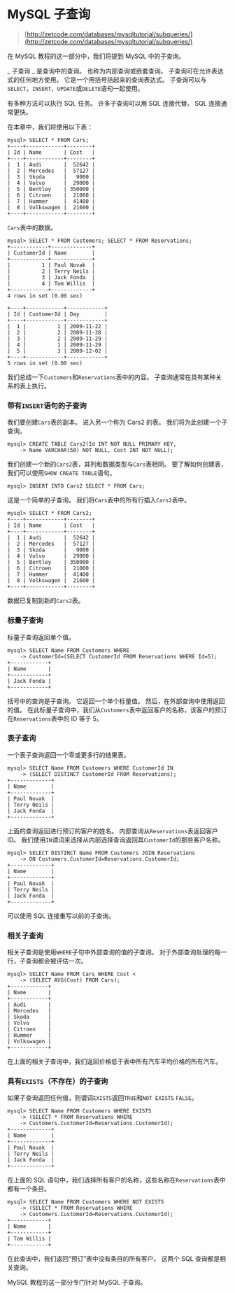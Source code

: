 # MySQL 子查询

> [http://zetcode.com/databases/mysqltutorial/subqueries/](http://zetcode.com/databases/mysqltutorial/subqueries/)

在 MySQL 教程的这一部分中，我们将提到 MySQL 中的子查询。

_ 子查询 _ 是查询中的查询。 也称为内部查询或嵌套查询。 子查询可在允许表达式的任何地方使用。 它是一个用括号括起来的查询表达式。 子查询可以与`SELECT`，`INSERT`，`UPDATE`或`DELETE`语句一起使用。

有多种方法可以执行 SQL 任务。 许多子查询可以用 SQL 连接代替。 SQL 连接通常更快。

在本章中，我们将使用以下表：

```
mysql> SELECT * FROM Cars;
+----+------------+--------+
| Id | Name       | Cost   |
+----+------------+--------+
|  1 | Audi       |  52642 |
|  2 | Mercedes   |  57127 |
|  3 | Skoda      |   9000 |
|  4 | Volvo      |  29000 |
|  5 | Bentley    | 350000 |
|  6 | Citroen    |  21000 |
|  7 | Hummer     |  41400 |
|  8 | Volkswagen |  21600 |
+----+------------+--------+

```

`Cars`表中的数据。

```
mysql> SELECT * FROM Customers; SELECT * FROM Reservations;
+------------+-------------+
| CustomerId | Name        |
+------------+-------------+
|          1 | Paul Novak  |
|          2 | Terry Neils |
|          3 | Jack Fonda  |
|          4 | Tom Willis  |
+------------+-------------+
4 rows in set (0.00 sec)

+----+------------+------------+
| Id | CustomerId | Day        |
+----+------------+------------+
|  1 |          1 | 2009-11-22 |
|  2 |          2 | 2009-11-28 |
|  3 |          2 | 2009-11-29 |
|  4 |          1 | 2009-11-29 |
|  5 |          3 | 2009-12-02 |
+----+------------+------------+
5 rows in set (0.00 sec)

```

我们总结一下`Customers`和`Reservations`表中的内容。 子查询通常在具有某种关系的表上执行。

### 带有`INSERT`语句的子查询

我们要创建`Cars`表的副本。 进入另一个称为 Cars2 的表。 我们将为此创建一个子查询。

```
mysql> CREATE TABLE Cars2(Id INT NOT NULL PRIMARY KEY, 
    -> Name VARCHAR(50) NOT NULL, Cost INT NOT NULL);

```

我们创建一个新的`Cars2`表，其列和数据类型与`Cars`表相同。 要了解如何创建表，我们可以使用`SHOW CREATE TABLE`语句。

```
mysql> INSERT INTO Cars2 SELECT * FROM Cars;

```

这是一个简单的子查询。 我们将`Cars`表中的所有行插入`Cars2`表中。

```
mysql> SELECT * FROM Cars2;
+----+------------+--------+
| Id | Name       | Cost   |
+----+------------+--------+
|  1 | Audi       |  52642 |
|  2 | Mercedes   |  57127 |
|  3 | Skoda      |   9000 |
|  4 | Volvo      |  29000 |
|  5 | Bentley    | 350000 |
|  6 | Citroen    |  21000 |
|  7 | Hummer     |  41400 |
|  8 | Volkswagen |  21600 |
+----+------------+--------+

```

数据已复制到新的`Cars2`表。

### 标量子查询

标量子查询返回单个值。

```
mysql> SELECT Name FROM Customers WHERE 
    -> CustomerId=(SELECT CustomerId FROM Reservations WHERE Id=5);
+------------+
| Name       |
+------------+
| Jack Fonda |
+------------+

```

括号中的查询是子查询。 它返回一个单个标量值。 然后，在外部查询中使用返回的值。 在此标量子查询中，我们从`Customers`表中返回客户的名称，该客户的预订在`Reservations`表中的 ID 等于 5。

### 表子查询

一个表子查询返回一个零或更多行的结果表。

```
mysql> SELECT Name FROM Customers WHERE CustomerId IN    
    -> (SELECT DISTINCT CustomerId FROM Reservations);
+-------------+
| Name        |
+-------------+
| Paul Novak  |
| Terry Neils |
| Jack Fonda  |
+-------------+

```

上面的查询返回进行预订的客户的姓名。 内部查询从`Reservations`表返回客户 ID。 我们使用`IN`谓词来选择从内部选择查询返回其`CustomerId`的那些客户名称。

```
mysql> SELECT DISTINCT Name FROM Customers JOIN Reservations
    -> ON Customers.CustomerId=Reservations.CustomerId;
+-------------+
| Name        |
+-------------+
| Paul Novak  |
| Terry Neils |
| Jack Fonda  |
+-------------+

```

可以使用 SQL 连接重写以前的子查询。

### 相关子查询

相关子查询是使用`WHERE`子句中外部查询的值的子查询。 对于外部查询处理的每一行，子查询都会被评估一次。

```
mysql> SELECT Name FROM Cars WHERE Cost <
    -> (SELECT AVG(Cost) FROM Cars);
+------------+
| Name       |
+------------+
| Audi       |
| Mercedes   |
| Skoda      |
| Volvo      |
| Citroen    |
| Hummer     |
| Volkswagen |
+------------+

```

在上面的相关子查询中，我们返回价格低于表中所有汽车平均价格的所有汽车。

### 具有`EXISTS`（不存在）的子查询

如果子查询返回任何值，则谓词`EXISTS`返回`TRUE`和`NOT EXISTS` `FALSE`。

```
mysql> SELECT Name FROM Customers WHERE EXISTS
    -> (SELECT * FROM Reservations WHERE
    -> Customers.CustomerId=Reservations.CustomerId);
+-------------+
| Name        |
+-------------+
| Paul Novak  |
| Terry Neils |
| Jack Fonda  |
+-------------+

```

在上面的 SQL 语句中，我们选择所有客户的名称，这些名称在`Reservations`表中都有一个条目。

```
mysql> SELECT Name FROM Customers WHERE NOT EXISTS    
    -> (SELECT * FROM Reservations WHERE 
    -> Customers.CustomerId=Reservations.CustomerId);
+------------+
| Name       |
+------------+
| Tom Willis |
+------------+

```

在此查询中，我们返回“预订”表中没有条目的所有客户。 这两个 SQL 查询都是相关查询。

MySQL 教程的这一部分专门针对 MySQL 子查询。